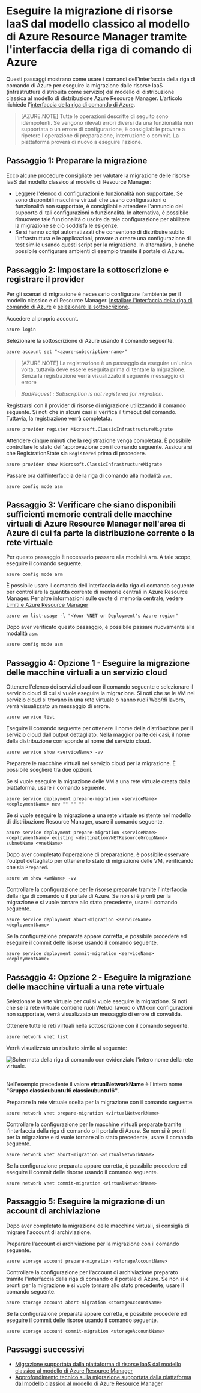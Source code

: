 <properties
	pageTitle="Eseguire la migrazione di risorse IaaS dal modello classico al modello di Azure Resource Manager tramite l'interfaccia della riga di comando di Azure | Microsoft Azure"
	description="Questo articolo illustra la migrazione supportata dalla piattaforma di risorse dal modello classico al modello di Azure Resource Manager tramite l'interfaccia della riga di comando di Azure"
	services="virtual-machines-linux"
	documentationCenter=""
	authors="cynthn"
	manager="timlt"
	editor=""
	tags="azure-resource-manager"/>

<tags
	ms.service="virtual-machines-linux"
	ms.workload="infrastructure-services"
	ms.tgt_pltfrm="vm-linux"
	ms.devlang="na"
	ms.topic="article"
	ms.date="07/19/2016"
	ms.author="cynthn"/>

# Eseguire la migrazione di risorse IaaS dal modello classico al modello di Azure Resource Manager tramite l'interfaccia della riga di comando di Azure

Questi passaggi mostrano come usare i comandi dell'interfaccia della riga di comando di Azure per eseguire la migrazione dalle risorse IaaS (infrastruttura distribuita come servizio) dal modello di distribuzione classica al modello di distribuzione Azure Resource Manager. L'articolo richiede l'[interfaccia della riga di comando di Azure](../xplat-cli-install.md).

>[AZURE.NOTE] Tutte le operazioni descritte di seguito sono idempotenti. Se vengono rilevati errori diversi da una funzionalità non supportata o un errore di configurazione, è consigliabile provare a ripetere l'operazione di preparazione, interruzione o commit. La piattaforma proverà di nuovo a eseguire l'azione.

## Passaggio 1: Preparare la migrazione

Ecco alcune procedure consigliate per valutare la migrazione delle risorse IaaS dal modello classico al modello di Resource Manager:

- Leggere [l'elenco di configurazioni e funzionalità non supportate](virtual-machines-windows-migration-classic-resource-manager.md). Se sono disponibili macchine virtuali che usano configurazioni o funzionalità non supportate, è consigliabile attendere l'annuncio del supporto di tali configurazioni o funzionalità. In alternativa, è possibile rimuovere tale funzionalità o uscire da tale configurazione per abilitare la migrazione se ciò soddisfa le esigenze.
-	Se si hanno script automatizzati che consentono di distribuire subito l'infrastruttura e le applicazioni, provare a creare una configurazione di test simile usando questi script per la migrazione. In alternativa, è anche possibile configurare ambienti di esempio tramite il portale di Azure.

## Passaggio 2: Impostare la sottoscrizione e registrare il provider

Per gli scenari di migrazione è necessario configurare l'ambiente per il modello classico e di Resource Manager. [Installare l'interfaccia della riga di comando di Azure](../xplat-cli-install.md) e [selezionare la sottoscrizione](../xplat-cli-connect.md).

Accedere al proprio account.
	
	azure login

Selezionare la sottoscrizione di Azure usando il comando seguente.

	azure account set "<azure-subscription-name>"

>[AZURE.NOTE] La registrazione è un passaggio da eseguire un'unica volta, tuttavia deve essere eseguita prima di tentare la migrazione. Senza la registrazione verrà visualizzato il seguente messaggio di errore

>	*BadRequest : Subscription is not registered for migration.* 

Registrarsi con il provider di risorse di migrazione utilizzando il comando seguente. Si noti che in alcuni casi si verifica il timeout del comando. Tuttavia, la registrazione verrà completata.

	azure provider register Microsoft.ClassicInfrastructureMigrate

Attendere cinque minuti che la registrazione venga completata. È possibile controllare lo stato dell'approvazione con il comando seguente. Assicurarsi che RegistrationState sia `Registered` prima di procedere.

	azure provider show Microsoft.ClassicInfrastructureMigrate

Passare ora dall'interfaccia della riga di comando alla modalità `asm`.

	azure config mode asm

## Passaggio 3: Verificare che siano disponibili sufficienti memorie centrali delle macchine virtuali di Azure Resource Manager nell'area di Azure di cui fa parte la distribuzione corrente o la rete virtuale

Per questo passaggio è necessario passare alla modalità `arm`. A tale scopo, eseguire il comando seguente.

```
azure config mode arm
```

È possibile usare il comando dell'interfaccia della riga di comando seguente per controllare la quantità corrente di memorie centrali in Azure Resource Manager. Per altre informazioni sulle quote di memoria centrale, vedere [Limiti e Azure Resource Manager](../articles/azure-subscription-service-limits.md#limits-and-the-azure-resource-manager)

```
azure vm list-usage -l "<Your VNET or Deployment's Azure region"
```

Dopo aver verificato questo passaggio, è possibile passare nuovamente alla modalità `asm`.

	azure config mode asm


## Passaggio 4: Opzione 1 - Eseguire la migrazione delle macchine virtuali a un servizio cloud 

Ottenere l'elenco dei servizi cloud con il comando seguente e selezionare il servizio cloud di cui si vuole eseguire la migrazione. Si noti che se le VM nel servizio cloud si trovano in una rete virtuale o hanno ruoli Web/di lavoro, verrà visualizzato un messaggio di errore.

	azure service list

Eseguire il comando seguente per ottenere il nome della distribuzione per il servizio cloud dall'output dettagliato. Nella maggior parte dei casi, il nome della distribuzione corrisponde al nome del servizio cloud.

	azure service show <serviceName> -vv

Preparare le macchine virtuali nel servizio cloud per la migrazione. È possibile scegliere tra due opzioni.

Se si vuole eseguire la migrazione delle VM a una rete virtuale creata dalla piattaforma, usare il comando seguente.

	azure service deployment prepare-migration <serviceName> <deploymentName> new "" "" ""

Se si vuole eseguire la migrazione a una rete virtuale esistente nel modello di distribuzione Resource Manager, usare il comando seguente.

	azure service deployment prepare-migration <serviceName> <deploymentName> existing <destinationVNETResourceGroupName> subnetName <vnetName>

Dopo aver completato l'operazione di preparazione, è possibile osservare l'output dettagliato per ottenere lo stato di migrazione delle VM, verificando che sia `Prepared`.

	azure vm show <vmName> -vv

Controllare la configurazione per le risorse preparate tramite l'interfaccia della riga di comando o il portale di Azure. Se non si è pronti per la migrazione e si vuole tornare allo stato precedente, usare il comando seguente.

	azure service deployment abort-migration <serviceName> <deploymentName>

Se la configurazione preparata appare corretta, è possibile procedere ed eseguire il commit delle risorse usando il comando seguente.

	azure service deployment commit-migration <serviceName> <deploymentName>


	
## Passaggio 4: Opzione 2 - Eseguire la migrazione delle macchine virtuali a una rete virtuale

Selezionare la rete virtuale per cui si vuole eseguire la migrazione. Si noti che se la rete virtuale contiene ruoli Web/di lavoro o VM con configurazioni non supportate, verrà visualizzato un messaggio di errore di convalida.

Ottenere tutte le reti virtuali nella sottoscrizione con il comando seguente.

	azure network vnet list
	
Verrà visualizzato un risultato simile al seguente:

![Schermata della riga di comando con evidenziato l'intero nome della rete virtuale.](./media/virtual-machines-linux-cli-migration-classic-resource-manager/vnet.png)  

Nell'esempio precedente il valore **virtualNetworkName** è l'intero nome **"Gruppo classicubuntu16 classicubuntu16"**.

Preparare la rete virtuale scelta per la migrazione con il comando seguente.

	azure network vnet prepare-migration <virtualNetworkName>

Controllare la configurazione per le macchine virtuali preparate tramite l'interfaccia della riga di comando o il portale di Azure. Se non si è pronti per la migrazione e si vuole tornare allo stato precedente, usare il comando seguente.

	azure network vnet abort-migration <virtualNetworkName>

Se la configurazione preparata appare corretta, è possibile procedere ed eseguire il commit delle risorse usando il comando seguente.

	azure network vnet commit-migration <virtualNetworkName>

## Passaggio 5: Eseguire la migrazione di un account di archiviazione

Dopo aver completato la migrazione delle macchine virtuali, si consiglia di migrare l'account di archiviazione.

Preparare l'account di archiviazione per la migrazione con il comando seguente.

	azure storage account prepare-migration <storageAccountName>

Controllare la configurazione per l'account di archiviazione preparato tramite l'interfaccia della riga di comando o il portale di Azure. Se non si è pronti per la migrazione e si vuole tornare allo stato precedente, usare il comando seguente.

	azure storage account abort-migration <storageAccountName>

Se la configurazione preparata appare corretta, è possibile procedere ed eseguire il commit delle risorse usando il comando seguente.

	azure storage account commit-migration <storageAccountName>

## Passaggi successivi

- [Migrazione supportata dalla piattaforma di risorse IaaS dal modello classico al modello di Azure Resource Manager](virtual-machines-windows-migration-classic-resource-manager.md)
- [Approfondimento tecnico sulla migrazione supportata dalla piattaforma dal modello classico al modello di Azure Resource Manager](virtual-machines-windows-migration-classic-resource-manager-deep-dive.md)

<!---HONumber=AcomDC_0907_2016-->